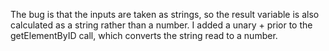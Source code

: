 The bug is that the inputs are taken as strings, so the result variable is also calculated as a string rather than a number. 
I added a unary + prior to the getElementByID call, which converts the string read to a number. 

